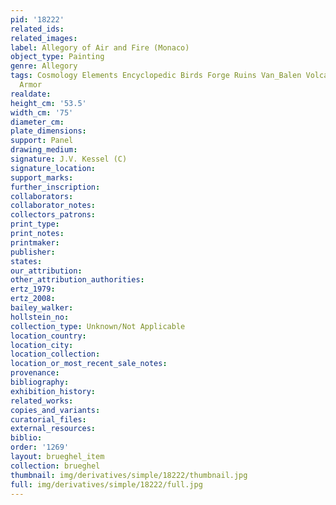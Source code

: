 ```yaml
---
pid: '18222'
related_ids: 
related_images: 
label: Allegory of Air and Fire (Monaco)
object_type: Painting
genre: Allegory
tags: Cosmology Elements Encyclopedic Birds Forge Ruins Van_Balen Volcano Nude Landscape
  Armor
realdate: 
height_cm: '53.5'
width_cm: '75'
diameter_cm: 
plate_dimensions: 
support: Panel
drawing_medium: 
signature: J.V. Kessel (C)
signature_location: 
support_marks: 
further_inscription: 
collaborators: 
collaborator_notes: 
collectors_patrons: 
print_type: 
print_notes: 
printmaker: 
publisher: 
states: 
our_attribution: 
other_attribution_authorities: 
ertz_1979: 
ertz_2008: 
bailey_walker: 
hollstein_no: 
collection_type: Unknown/Not Applicable
location_country: 
location_city: 
location_collection: 
location_or_most_recent_sale_notes: 
provenance: 
bibliography: 
exhibition_history: 
related_works: 
copies_and_variants: 
curatorial_files: 
external_resources: 
biblio: 
order: '1269'
layout: brueghel_item
collection: brueghel
thumbnail: img/derivatives/simple/18222/thumbnail.jpg
full: img/derivatives/simple/18222/full.jpg
---
```


